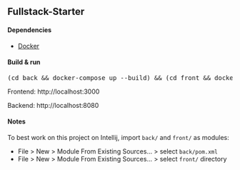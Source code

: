 ## Fullstack-Starter

#### Dependencies

* [Docker](https://www.docker.com/)

#### Build & run

<pre>
(cd back && docker-compose up --build) && (cd front && docker-compose up --build) 
</pre>

Frontend: http://localhost:3000

Backend: http://localhost:8080

#### Notes

To best work on this project on Intellij, import `back/` and `front/` as modules:

- File > New > Module From Existing Sources... > select `back/pom.xml`
- File > New > Module From Existing Sources... > select `front/` directory